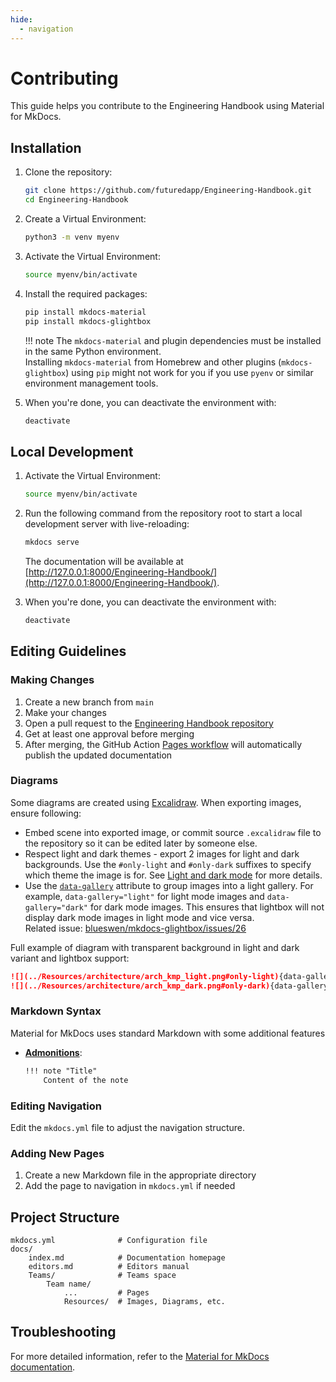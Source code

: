 ```yaml
---
hide:
  - navigation
---
```


# Contributing

This guide helps you contribute to the Engineering Handbook using Material for MkDocs.

## Installation

1. Clone the repository:
    ```bash
    git clone https://github.com/futuredapp/Engineering-Handbook.git
    cd Engineering-Handbook
    ```

2. Create a Virtual Environment:
    ```bash
    python3 -m venv myenv
    ```

3. Activate the Virtual Environment:
    ```bash
    source myenv/bin/activate
    ```

4. Install the required packages:
    ```bash
    pip install mkdocs-material
    pip install mkdocs-glightbox
    ```
   
    !!! note
        The `mkdocs-material` and plugin dependencies must be installed in the same Python environment.  
        Installing `mkdocs-material` from Homebrew and other plugins (`mkdocs-glightbox`) using `pip` might not work for you if you use `pyenv` or similar environment management tools.

5. When you're done, you can deactivate the environment with:
    ```bash
    deactivate
    ```

## Local Development

1. Activate the Virtual Environment:
    ```bash
    source myenv/bin/activate
    ```

2. Run the following command from the repository root to start a local development server with live-reloading:
    ```bash
    mkdocs serve
    ```

    The documentation will be available at [http://127.0.0.1:8000/Engineering-Handbook/](http://127.0.0.1:8000/Engineering-Handbook/).

3. When you're done, you can deactivate the environment with:
    ```bash
    deactivate
    ```

## Editing Guidelines

### Making Changes

1. Create a new branch from `main`
2. Make your changes
3. Open a pull request to the [Engineering Handbook repository](https://github.com/futuredapp/Engineering-Handbook)
4. Get at least one approval before merging
5. After merging, the GitHub Action [Pages workflow](https://github.com/futuredapp/Engineering-Handbook/blob/main/.github/workflows/pages.yml) will automatically publish the updated documentation

### Diagrams

Some diagrams are created using [Excalidraw](https://excalidraw.com/). When exporting images, ensure following:

- Embed scene into exported image, or commit source `.excalidraw` file to the repository so it can be edited later by someone else.
- Respect light and dark themes - export 2 images for light and dark backgrounds. Use the `#only-light` and `#only-dark` suffixes to specify which theme the image is for. See [Light and dark mode](https://squidfunk.github.io/mkdocs-material/reference/images/#light-and-dark-mode) for more details.
- Use the [`data-gallery`](https://blueswen.github.io/mkdocs-glightbox/gallery/gallery/) attribute to group images into a light gallery. For example, `data-gallery="light"` for light mode images and `data-gallery="dark"` for dark mode images. This ensures that lightbox will not display dark mode images in light mode and vice versa.  
  Related issue: [blueswen/mkdocs-glightbox/issues/26](https://github.com/blueswen/mkdocs-glightbox/issues/26)

Full example of diagram with transparent background in light and dark variant and lightbox support:

```markdown
![](../Resources/architecture/arch_kmp_light.png#only-light){data-gallery="light"}
![](../Resources/architecture/arch_kmp_dark.png#only-dark){data-gallery="dark"}
```

### Markdown Syntax

Material for MkDocs uses standard Markdown with some additional features

- [**Admonitions**](https://squidfunk.github.io/mkdocs-material/reference/admonitions/):
  ```markdown
  !!! note "Title"
      Content of the note
  ```

### Editing Navigation

Edit the `mkdocs.yml` file to adjust the navigation structure.

### Adding New Pages

1. Create a new Markdown file in the appropriate directory
2. Add the page to navigation in `mkdocs.yml` if needed

## Project Structure

```
mkdocs.yml              # Configuration file
docs/
    index.md            # Documentation homepage
    editors.md          # Editors manual
    Teams/              # Teams space
        Team name/
            ...         # Pages
            Resources/  # Images, Diagrams, etc.
```


## Troubleshooting

For more detailed information, refer to the [Material for MkDocs documentation](https://squidfunk.github.io/mkdocs-material/getting-started/).
